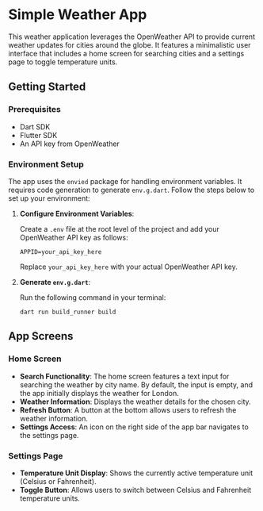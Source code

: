 # Simple Weather App

This weather application leverages the OpenWeather API to provide current weather updates for cities around the globe. It features a minimalistic user interface that includes a home screen for searching cities and a settings page to toggle temperature units.

## Getting Started

### Prerequisites

- Dart SDK
- Flutter SDK
- An API key from OpenWeather

### Environment Setup

The app uses the `envied` package for handling environment variables. It requires code generation to generate `env.g.dart`. Follow the steps below to set up your environment:


1. **Configure Environment Variables**:

   Create a `.env` file at the root level of the project and add your OpenWeather API key as follows:

   ```
   APPID=your_api_key_here
   ```

   Replace `your_api_key_here` with your actual OpenWeather API key.

2. **Generate `env.g.dart`**:

   Run the following command in your terminal:

   ```shell
   dart run build_runner build
   ```

## App Screens

### Home Screen

- **Search Functionality**: The home screen features a text input for searching the weather by city name. By default, the input is empty, and the app initially displays the weather for London.
- **Weather Information**: Displays the weather details for the chosen city.
- **Refresh Button**: A button at the bottom allows users to refresh the weather information.
- **Settings Access**: An icon on the right side of the app bar navigates to the settings page.

### Settings Page

- **Temperature Unit Display**: Shows the currently active temperature unit (Celsius or Fahrenheit).
- **Toggle Button**: Allows users to switch between Celsius and Fahrenheit temperature units.

